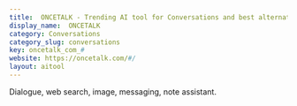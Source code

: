 ```yaml
---
title:  ONCETALK - Trending AI tool for Conversations and best alternatives
display_name:  ONCETALK
category: Conversations
category_slug: conversations
key: oncetalk_com_#
website: https://oncetalk.com/#/
layout: aitool
---
```


Dialogue, web search, image, messaging, note assistant.

